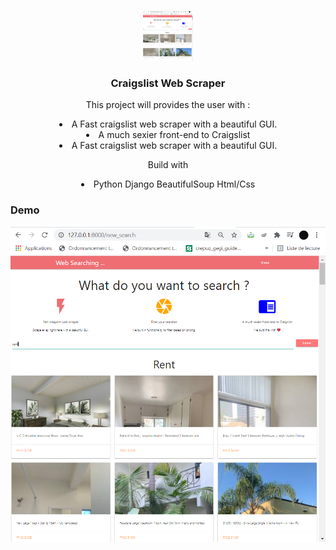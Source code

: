 
<!-- PROJECT LOGO -->
<br />
<p align="center">
  <a href="https://github.com/othneildrew/Best-README-Template">
    <img src="C1.png" alt="Logo" width="80" height="80">
  </a>

  <h3 align="center">Craigslist Web Scraper</h3>

  <p align="center">
    This project will provides the user with :
    <li align="center"> A Fast craigslist web scraper with a beautiful GUI. </li>
    <li align="center"> A much sexier front-end to Craigslist </li>
    <li align="center"> A Fast craigslist web scraper with a beautiful GUI. </li>
  </p>
  <p align="center">Build with</p>
  <li align="center">Python Django BeautifulSoup Html/Css</li>
</p>


### Demo

<img src="C1.png" alt="Logo">


